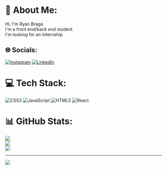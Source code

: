# 💫 About Me:
Hi, I'm Ryan Braga<br>I'm a front end/back end student<br>I'm looking for an Internship


## 🌐 Socials:
[![Instagram](https://img.shields.io/badge/Instagram-%23E4405F.svg?logo=Instagram&logoColor=white)](https://instagram.com/ryanbragaa) [![LinkedIn](https://img.shields.io/badge/LinkedIn-%230077B5.svg?logo=linkedin&logoColor=white)](https://linkedin.com/in/ryanbraga) 

# 💻 Tech Stack:
![CSS3](https://img.shields.io/badge/css3-%231572B6.svg?style=for-the-badge&logo=css3&logoColor=white) ![JavaScript](https://img.shields.io/badge/javascript-%23323330.svg?style=for-the-badge&logo=javascript&logoColor=%23F7DF1E) ![HTML5](https://img.shields.io/badge/html5-%23E34F26.svg?style=for-the-badge&logo=html5&logoColor=white) ![React](https://img.shields.io/badge/react-%2320232a.svg?style=for-the-badge&logo=react&logoColor=%2361DAFB)
# 📊 GitHub Stats:
![](https://github-readme-stats.vercel.app/api?username=ryanbragaa&theme=dark&hide_border=true&include_all_commits=true&count_private=false)<br/>
![](https://github-readme-streak-stats.herokuapp.com/?user=ryanbragaa&theme=dark&hide_border=true)<br/>
![](https://github-readme-stats.vercel.app/api/top-langs/?username=ryanbragaa&theme=dark&hide_border=true&include_all_commits=true&count_private=false&layout=compact)

---
[![](https://visitcount.itsvg.in/api?id=ryanbragaa&icon=0&color=0)](https://visitcount.itsvg.in)

<!-- Proudly created with GPRM ( https://gprm.itsvg.in ) -->
